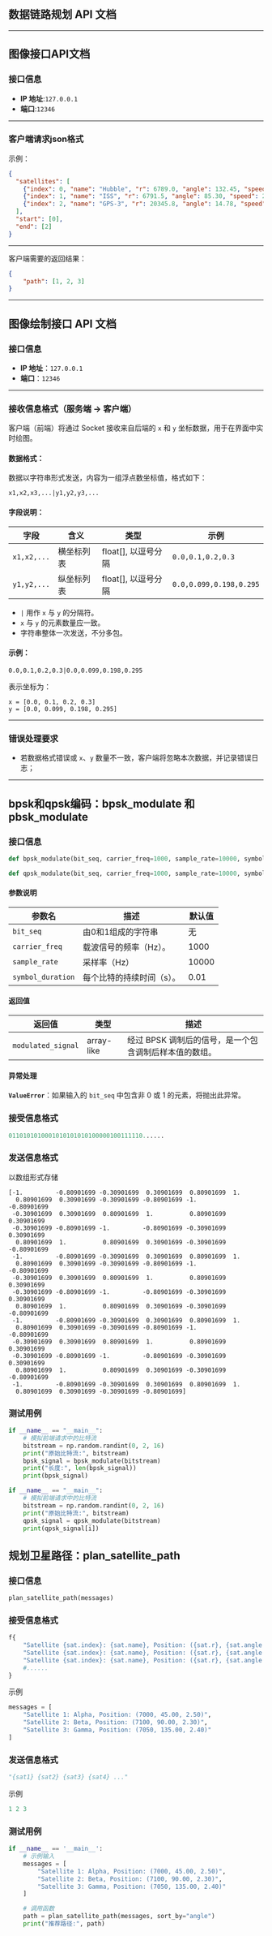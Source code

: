 ## 数据链路规划 API 文档

---

## 图像接口API文档

### 接口信息
- **IP 地址**:`127.0.0.1`
- **端口**:`12346`

---

### 客户端请求json格式
示例：
```json
{
  "satellites": [
    {"index": 0, "name": "Hubble", "r": 6789.0, "angle": 132.45, "speed": 3.21},
    {"index": 1, "name": "ISS", "r": 6791.5, "angle": 85.30, "speed": 2.98},
    {"index": 2, "name": "GPS-3", "r": 20345.8, "angle": 14.78, "speed": 1.05}
  ],
  "start": [0],
  "end": [2]
}
```
---

客户端需要的返回结果：
```json
{
    "path": [1, 2, 3]
}
```
---

## 图像绘制接口 API 文档

### 接口信息
- **IP 地址**：`127.0.0.1`  
- **端口**：`12346`

---

### 接收信息格式（服务端 → 客户端）

客户端（前端）将通过 Socket 接收来自后端的 `x` 和 `y` 坐标数据，用于在界面中实时绘图。

#### 数据格式：
数据以字符串形式发送，内容为一组浮点数坐标值，格式如下：

```text
x1,x2,x3,...|y1,y2,y3,...
```

#### 字段说明：

| 字段        | 含义       | 类型                | 示例                    |
| ----------- | ---------- | ------------------- | ----------------------- |
| `x1,x2,...` | 横坐标列表 | float[], 以逗号分隔 | `0.0,0.1,0.2,0.3`       |
| `y1,y2,...` | 纵坐标列表 | float[], 以逗号分隔 | `0.0,0.099,0.198,0.295` |

- `|` 用作 `x` 与 `y` 的分隔符。
- `x` 与 `y` 的元素数量应一致。
- 字符串整体一次发送，不分多包。

#### 示例：

```
0.0,0.1,0.2,0.3|0.0,0.099,0.198,0.295
```

表示坐标为：
```
x = [0.0, 0.1, 0.2, 0.3]
y = [0.0, 0.099, 0.198, 0.295]
```
---

### 错误处理要求

- 若数据格式错误或 `x`、`y` 数量不一致，客户端将忽略本次数据，并记录错误日志；

---

## bpsk和qpsk编码：bpsk_modulate 和 pbsk_modulate

### 接口信息

```python
def bpsk_modulate(bit_seq, carrier_freq=1000, sample_rate=10000, symbol_duration=0.01)
```

```python
def qpsk_modulate(bit_seq, carrier_freq=1000, sample_rate=10000, symbol_duration=0.01)
```

#### 参数说明
| 参数名            | 描述                      | 默认值 |
| ----------------- | ------------------------- | ------ |
| `bit_seq`         | 由0和1组成的字符串        | 无     |
| `carrier_freq`    | 载波信号的频率（Hz）。    | 1000   |
| `sample_rate`     | 采样率（Hz）              | 10000  |
| `symbol_duration` | 每个比特的持续时间（s）。 | 0.01   |

#### 返回值
| 返回值             | 类型       | 描述                                                   |
| ------------------ | ---------- | ------------------------------------------------------ |
| `modulated_signal` | array-like | 经过 BPSK 调制后的信号，是一个包含调制后样本值的数组。 |

#### 异常处理
**`ValueError`**：如果输入的 `bit_seq` 中包含非 0 或 1 的元素，将抛出此异常。

### 接受信息格式

```python
0110101010001010101010100000100111110......
```

### 发送信息格式

以数组形式存储

```
[-1.         -0.80901699 -0.30901699  0.30901699  0.80901699  1.
  0.80901699  0.30901699 -0.30901699 -0.80901699 -1.         -0.80901699
 -0.30901699  0.30901699  0.80901699  1.          0.80901699  0.30901699
 -0.30901699 -0.80901699 -1.         -0.80901699 -0.30901699  0.30901699
  0.80901699  1.          0.80901699  0.30901699 -0.30901699 -0.80901699
 -1.         -0.80901699 -0.30901699  0.30901699  0.80901699  1.
  0.80901699  0.30901699 -0.30901699 -0.80901699 -1.         -0.80901699
 -0.30901699  0.30901699  0.80901699  1.          0.80901699  0.30901699
 -0.30901699 -0.80901699 -1.         -0.80901699 -0.30901699  0.30901699
  0.80901699  1.          0.80901699  0.30901699 -0.30901699 -0.80901699
 -1.         -0.80901699 -0.30901699  0.30901699  0.80901699  1.
  0.80901699  0.30901699 -0.30901699 -0.80901699 -1.         -0.80901699
 -0.30901699  0.30901699  0.80901699  1.          0.80901699  0.30901699
 -0.30901699 -0.80901699 -1.         -0.80901699 -0.30901699  0.30901699
  0.80901699  1.          0.80901699  0.30901699 -0.30901699 -0.80901699
 -1.         -0.80901699 -0.30901699  0.30901699  0.80901699  1.
  0.80901699  0.30901699 -0.30901699 -0.80901699]
```

### 测试用例

```python
if __name__ == "__main__":
    # 模拟前端请求中的比特流
    bitstream = np.random.randint(0, 2, 16)
    print("原始比特流:", bitstream)
    bpsk_signal = bpsk_modulate(bitstream)
    print("长度:", len(bpsk_signal))
    print(bpsk_signal)
```

```python
if __name__ == "__main__":
    # 模拟前端请求中的比特流
    bitstream = np.random.randint(0, 2, 16)
    print("原始比特流:", bitstream)
    qpsk_signal = qpsk_modulate(bitstream)
    print(qpsk_signal[i])
```



## 规划卫星路径：plan_satellite_path

### 接口信息

```python
plan_satellite_path(messages)
```

### 接受信息格式

```python
f{
    "Satellite {sat.index}: {sat.name}, Position: ({sat.r}, {sat.angle:.2f}, {1000.0 / self.opengl_widget.update_delta_t * sat.delta_deg:.2f",
    "Satellite {sat.index}: {sat.name}, Position: ({sat.r}, {sat.angle:.2f}, {1000.0 / self.opengl_widget.update_delta_t * sat.delta_deg:.2f",
    "Satellite {sat.index}: {sat.name}, Position: ({sat.r}, {sat.angle:.2f}, {1000.0 / self.opengl_widget.update_delta_t * sat.delta_deg:.2f"
    #......
}
```

示例

```python
messages = [
    "Satellite 1: Alpha, Position: (7000, 45.00, 2.50)",
    "Satellite 2: Beta, Position: (7100, 90.00, 2.30)",
    "Satellite 3: Gamma, Position: (7050, 135.00, 2.40)"
]
```

### 发送信息格式

```python
"{sat1} {sat2} {sat3} {sat4} ..."
```

示例

```python
1 2 3
```

### 测试用例

```python
if __name__ == '__main__':
	# 示例输入
    messages = [
        "Satellite 1: Alpha, Position: (7000, 45.00, 2.50)",
        "Satellite 2: Beta, Position: (7100, 90.00, 2.30)",
        "Satellite 3: Gamma, Position: (7050, 135.00, 2.40)"
    ]

    # 调用函数
    path = plan_satellite_path(messages, sort_by="angle")
    print("推荐路径:", path)
```